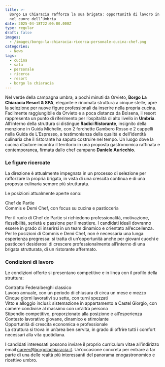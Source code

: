 ```yaml
---
title: >-
  Borgo La Chiaracia rafforza la sua brigata: opportunità di lavoro in cucina
  nel cuore dell’Umbria
date: 2025-04-18T22:00:00.000Z
type: regular
draft: false
images:
  - /images/borgo-la-chiaracia-ricerca-personale-cucina-chef.png
categories:
  - News
tags:
  - cucina
  - sala
  - personale
  - ricerca
  - resort
  - borgo la chiaracia
---
```


Nel verde della campagna umbra, a pochi minuti da Orvieto, **Borgo La Chiaracia Resort & SPA**, elegante e rinomata struttura a cinque stelle, apre la selezione per nuove figure professionali da inserire nella propria cucina. Facilmente raggiungibile da Orvieto e a poca distanza da Bolsena, il resort rappresenta un punto di riferimento per l’ospitalità di alto livello in **Umbria**. All’interno della struttura si distingue **Radici Ristorante**, insignito della menzione in Guida Michelin, con 2 forchette Gambero Rosso e 2 cappelli nella Guida de L’Espresso, a testimonianza della qualità e dell’identità culinaria che il ristorante ha saputo costruire nel tempo. Un luogo dove la cucina d’autore incontra il territorio in una proposta gastronomica raffinata e contemporanea, firmata dallo chef campano **Daniele Auricchio**.

### Le figure ricercate

La direzione è attualmente impegnata in un processo di selezione per rafforzare la propria brigata, in vista di una crescita continua e di una proposta culinaria sempre più strutturata.

Le posizioni attualmente aperte sono:

Chef de Partie\
Commis e Demi Chef, con focus su cucina e pasticceria

Per il ruolo di Chef de Partie si richiedono professionalità, motivazione, flessibilità, serietà e passione per il mestiere. I candidati ideali dovranno essere in grado di inserirsi in un team dinamico e orientato all’eccellenza. Per le posizioni di Commis e Demi Chef, non è necessaria una lunga esperienza pregressa: si tratta di un’opportunità anche per giovani cuochi e pasticceri desiderosi di crescere professionalmente all’interno di una brigata strutturata, di un ristorante affermato.

### Condizioni di lavoro

Le condizioni offerte si presentano competitive e in linea con il profilo della struttura:

Contratto Federalberghi classico\
Lavoro annuale, con un periodo di chiusura di circa un mese e mezzo\
Cinque giorni lavorativi su sette, con turni spezzati\
Vitto e alloggio inclusi: sistemazione in appartamento a Castel Giorgio, con camere condivise al massimo con un’altra persona\
Stipendio competitivo, proporzionato alla posizione e all’esperienza\
Contesto lavorativo giovane, dinamico e stimolante\
Opportunità di crescita economica e professionale\
La struttura si trova in un’area ben servita, in grado di offrire tutti i comfort necessari alla vita quotidiana.

I candidati interessati possono inviare il proprio curriculum vitae all’indirizzo email [career@borgolachiaracia.it](mailto:career@borgolachiaracia.it). Un’occasione concreta per entrare a far parte di una delle realtà più interessanti del panorama enogastronomico e ricettivo umbro.
